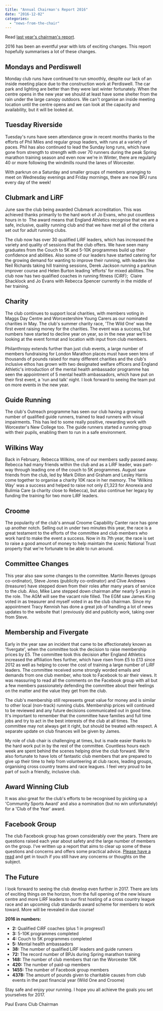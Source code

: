 ```yaml
---
title: "Annual Chairman's Report 2016"
date: "2016-12-02"
categories: 
  - "news-from-the-chair"
---
```


Read [last year's chairman's report](https://bpj.org.uk/2015/11/chairmans-report-2015/).

2016 has been an eventful year with lots of exciting changes. This report hopefully summarises a lot of these changes.

## Mondays and Perdiswell

Monday club runs have continued to run smoothly, despite our lack of an inside meeting place due to the construction work at Perdiswell. The car park and lighting are better than they were last winter fortunately. When the centre opens in the new year we should at least have some shelter from the rain under the large canopy outdoors. We can't organise an inside meeting location until the centre opens and we can look at the capacity and availability, but it will be looked at.

## Tuesday Riverside

Tuesday's runs have seen attendance grow in recent months thanks to the efforts of Phil Miles and regular group leaders, with runs at a variety of paces. Phil has also continued to lead the Sunday long runs, which have gone from strength to strength with over 70 runners during the peak Spring marathon training season and even now we're in Winter, there are regularly 40 or more following the windmills round the lanes of Worcester.

With parkrun on a Saturday and smaller groups of members arranging to meet on Wednesday evenings and Friday mornings, there are now BPJ runs every day of the week!

## Clubmark and LiRF

June saw the club being awarded Clubmark accreditation. This was achieved thanks primarily to the hard work of Jo Evans, who put countless hours in to  The award means that England Athletics recognise that we are a safe, inclusive, quality running club and that we have met all of the criteria set out for adult running clubs.

The club now has over 30 qualified LiRF leaders, which has increased the variety and quality of sessions that the club offers. We have seen many graduates from the Couch to 5K and 5-10K programmes build up their confidence and abilities. Also some of our leaders have started catering for the growing demand for wanting to improve their running, with leaders like Neil Richards taking hill training sessions, Derek Jackson running a parkrun improver course and Helen Burton leading 'efforts' for mixed abilities. The club now has two qualified coaches in running fitness (CiRF);  Claire Shacklock and Jo Evans with Rebecca Spencer currently in the middle of her training.

## Charity

The club continues to support local charities, with members voting in Maggs Day Centre and Worcestershire Young Carers as our nominated charities in May. The club's summer charity race, 'The Wild One' was the first event raising money for the charities. The event was a success, but numbers have started to decline year on year, so in the new year we'll be looking at the event format and location with input from club members.

Philanthropy extends further than just club events, a large number of members fundraising for London Marathon places must have seen tens of thousands of pounds raised for many different charities and the club's inclusive ethos has grown with two designated welfare officers and England Athletic's introduction of the mental health ambassador programme has seen the appointment of 5 mental health ambassadors, which have put on their first event, a 'run and talk' night. I look forward to seeing the team put on more events in the new year.

## Guide Running

The club's Outreach programme has seen our club having a growing number of qualified guide runners, trained to lead runners with visual impairments. This has led to some really positive, rewarding work with Worcester's New College too. The guide runners started a running group with their pupils, enabling them to run in a safe environment.

## Wilkins Way

Back in February, Rebecca Wilkins, one of our members sadly passed away. Rebecca had many friends within the club and as a LiRF leader, was part-way through leading one of the couch to 5K programmes. August saw friends from the club, led by Mark Dillon and Graham and Lesley Harris come together to organise a charity 10K race in her memory. The 'Wilkins Way' was a success and helped to raise not only £1,323 for Anorexia and Bulimia Care (a charity close to Rebecca), but also continue her legacy by funding the training for two more LiRF leaders.

## Croome

The popularity of the club's annual Croome Capability Canter race has gone up another notch. Selling out in under two minutes this year, the race is a great testament to the efforts of the committee and club members who work hard to make the event a success. Now in its 7th year, the race is set to raise a good amount of money to help maintain the scenic National Trust property that we're fortunate to be able to run around.

## Committee Changes

This year also saw some changes to the committee. Martin Reeves (groups co-ordinator), Steve Jones (publicity co-ordinator) and Clive Andrews (treasurer) have stepped down from their roles after many years of service to the club. Also, Mike Lane stepped down chairman after nearly 5 years in the role. The AGM will see the vacant role filled. The EGM saw James King voted in as treasurer and myself voted in as the club chairman. Since my appointment Tracy Kennish has done a great job of handling a lot of news updates to the website that I previously did and publicity work, taking over from Steve.

## Membership and Fivergate

Early in the year saw an incident that came to be affectionately known as 'fivergate', when the committee took the decision to raise membership prices by £5. The committee took this decision after England Athletics increased the affiliation fees further, which have risen from £5 to £13 since 2012 as well as helping to cover the cost of training a large number of LiRF leaders. The committee received some strongly worded emails and demands from one club member, who took to Facebook to air their views. It was reassuring to read all the comments on the Facebook group with all but a few members passionately defending the committee about their feelings on the matter and the value they get from the club.

The club's membership still represents great value for money and is similar to other local (non-track) running clubs. Membership prices will continued to be reviewed and any future decisions communicated out in good time. It's important to remember that the committee have families and full time jobs and try to act in the best interests of the club at all times. The committee may not always get it right, but should be treated with respect. A separate update on club finances will be given by James.

My role of club chair is challenging at times, but is made easier thanks to the hard work put in by the rest of the committee. Countless hours each week are spent behind the scenes helping drive the club forward. We're also fortunate to have lots of fantastic club members that are prepared to give up their time to help from volunteering at club races, leading groups, organising cross country teams and race leagues. I feel very proud to be part of such a friendly, inclusive club.

## Award Winning Club

It was also great for the club's efforts to be recognised by picking up a 'Community Sports Award' and also a nomination (but no win unfortunately) for a 'Club of the Year' award.

## Facebook Group

The club Facebook group has grown considerably over the years. There are questions raised each year about safety and the large number of members on the group. I've written up a report that aims to clear up some of these questions and concerns and offers some practical advice. [Please have a read](https://bpj.org.uk/2016/12/facebook-group-report/) and get in touch if you still have any concerns or thoughts on the subject.

## The Future

I look forward to seeing the club develop even further in 2017. There are lots of exciting things on the horizon, from the full opening of the new leisure centre and more LiRF leaders to our first hosting of a cross country league race and an upcoming club standards award scheme for members to work toward. More will be revealed in due course!

**2016 in numbers:**

- **2:** Qualified CiRF coaches (plus 1 in progress!)
- **3:** 5-10K programmes completed
- **4:** Couch to 5K programmes completed
- **5:** Mental health ambassadors
- **38:** The number of qualified LiRF leaders and guide runners
- **72:** The record number of BPJs during Spring marathon training
- **148:** The number of club members that ran the Worcester 10K
- **420:** The number of paid-up members
- **1455:** The number of Facebook group members
- **4378:** The amount of pounds given to charitable causes from club events in the past financial year (Wild One and Croome)

Stay safe and enjoy your running. I hope you all achieve the goals you set yourselves for 2017.

Paul Evans Club Chairman
